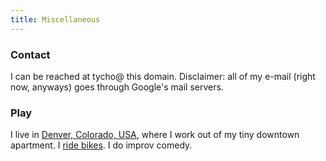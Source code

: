 ```yaml
---
title: Miscellaneous
---
```


### Contact

I can be reached at tycho@ this domain. Disclaimer: all of my e-mail (right
now, anyways) goes through Google's mail servers.

### Play

I live in [Denver, Colorado, USA][4], where I work out of my tiny downtown
apartment. I [ride bikes][5]. I do improv comedy.

 [4]: http://en.wikipedia.org/wiki/Denver,_Colorado
 [5]: https://www.strava.com/athletes/13638050

